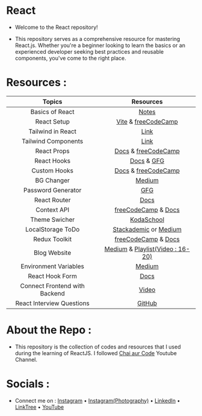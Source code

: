 # React
- Welcome to the React repository!

- This repository serves as a comprehensive resource for mastering React.js. Whether you're a beginner looking to learn the basics or an experienced developer seeking best practices and reusable components, you've come to the right place.


# Resources : 
|           Topics |             Resources                |
|:----------------:|:-------------------------------------:|
|    Basics of React         |     [Notes](01_Introduction/Basics.md)|
|    React Setup             |     [Vite](https://vitejs.dev/guide/) & [freeCodeCamp](https://www.freecodecamp.org/news/how-to-install-react-a-step-by-step-guide/)|
|    Tailwind in React       |     [Link](https://tailwindcss.com/docs/installation/framework-guides)|
|    Tailwind Components     |     [Link](https://flowbite.com/)    |
|    React Props            |     [Docs](https://react.dev/learn/passing-props-to-a-component) & [freeCodeCamp](https://www.freecodecamp.org/news/how-to-use-props-in-reactjs/) |
|    React Hooks            |     [Docs](https://react.dev/reference/react/hooks) & [GFG](https://www.geeksforgeeks.org/reactjs-hooks/) |
|    Custom Hooks      |   [Docs](https://react.dev/learn/reusing-logic-with-custom-hooks) & [freeCodeCamp](https://www.freecodecamp.org/news/how-to-create-react-hooks/) |
|    BG Changer      |     [Medium](https://ghost-together.medium.com/how-to-change-background-color-dynamically-in-react-on-mouse-click-8af02fdc5e95) |
|    Password Generator      |     [GFG](https://www.geeksforgeeks.org/how-to-generate-random-password-in-react/) |
|    React Router      |     [Docs](https://reactrouter.com/en/main) |
|    Context API           |    [freeCodeCamp](https://www.freecodecamp.org/news/context-api-in-react/) & [Docs](https://react.dev/reference/react/useContext) |
|    Theme Swicher          |    [KodaSchool](https://kodaschool.com/blog/how-to-build-a-dark-mode-switcher-in-react) |
|    LocalStorage ToDo         |    [Stackademic](https://blog.stackademic.com/create-todo-list-using-react-context-api-3d286b3ee4ba) or [Medium](https://medium.com/@anybeethero/building-a-todo-list-app-in-react-js-with-local-storage-b4aa1b680037) |
| Redux Toolkit          |    [freeCodeCamp](https://www.freecodecamp.org/news/redux-for-beginners-the-brain-friendly-guide-to-redux/) & [Docs](https://redux.js.org/) |
| Blog Website          |    [Medium](https://medium.com/@himanshu.sharma.for.work/integrating-appwrite-with-react-66bc419d1461) & [Playlist(Video : 16-20)](https://www.youtube.com/playlist?list=PLu71SKxNbfoDqgPchmvIsL4hTnJIrtige) |
| Environment Variables          |    [Medium](https://medium.com/chingu/an-introduction-to-environment-variables-and-how-to-use-them-f602f66d15fa) |
| React Hook Form          |    [Docs](https://www.react-hook-form.com/)  |
| Connect Frontend with Backend          |    [Video](https://youtu.be/fFHyqhmnVfs?si=DeCJko8zT97he5Qi)  |
| React Interview Questions          |    [GitHub](https://github.com/sudheerj/reactjs-interview-questions)  |


# About the Repo : 

- This repository is the collection of codes and resources that I used during the learning of ReactJS. I followed [Chai aur Code](https://www.youtube.com/playlist?list=PLu71SKxNbfoDqgPchmvIsL4hTnJIrtige) Youtube Channel.


# Socials : 

- Connect me on : [Instagram](https://www.instagram.com/suryaghosh_13/) • [Instagram(Photography)](https://www.instagram.com/_surya_the_explorer_/) • [LinkedIn](https://www.linkedin.com/in/ghosh-surya/) • [LinkTree](https://linktr.ee/suryaghosh_13) • [YouTube](https://www.youtube.com/@Surya_Ghosh)